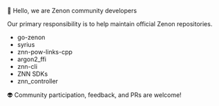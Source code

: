 👋 Hello, we are Zenon community developers

Our primary responsibility is to help maintain official Zenon repositories.
- go-zenon
- syrius
- znn-pow-links-cpp
- argon2_ffi
- znn-cli
- ZNN SDKs
- znn_controller

👽 Community participation, feedback, and PRs are welcome!